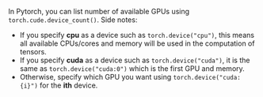 In Pytorch, you can list number of available GPUs using `torch.cude.device_count()`.
Side notes:
- If you specify **cpu** as a device such as `torch.device("cpu")`, this means all available CPUs/cores and memory will be used in the computation of tensors.
- If you specify **cuda** as a device such as `torch.device("cuda")`, it is the same as `torch.device("cuda:0")` which is the first GPU and memory.
- Otherwise, specify which GPU you want using `torch.device("cuda:{i}")` for the **ith** device.
